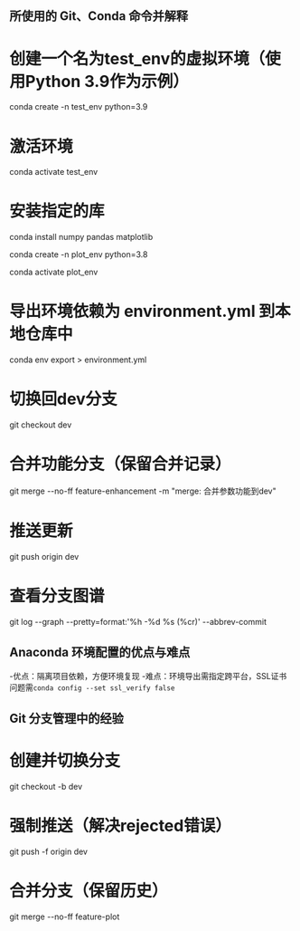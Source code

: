 ## 所使用的 Git、Conda 命令并解释
# 创建一个名为test_env的虚拟环境（使用Python 3.9作为示例）
conda create -n test_env python=3.9

# 激活环境
conda activate test_env

# 安装指定的库
conda install numpy pandas matplotlib

conda create -n plot_env python=3.8

conda activate plot_env

# 导出环境依赖为 environment.yml 到本地仓库中
conda env export > environment.yml

# 切换回dev分支
git checkout dev

# 合并功能分支（保留合并记录）
git merge --no-ff feature-enhancement -m "merge: 合并参数功能到dev"

# 推送更新
git push origin dev

# 查看分支图谱
git log --graph --pretty=format:'%h -%d %s (%cr)' --abbrev-commit

## Anaconda 环境配置的优点与难点
-优点：隔离项目依赖，方便环境复现
-难点：环境导出需指定跨平台，SSL证书问题需`conda config --set ssl_verify false`

## Git 分支管理中的经验
# 创建并切换分支
   git checkout -b dev
# 强制推送（解决rejected错误）
   git push -f origin dev
# 合并分支（保留历史）
   git merge --no-ff feature-plot

